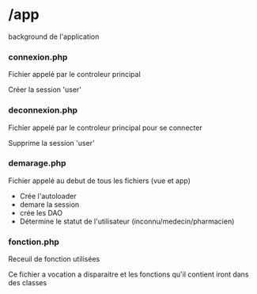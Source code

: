 # /app
background de l'application


### connexion.php
Fichier appelé par le controleur principal

Créer la session 'user' 

### deconnexion.php
Fichier appelé par le controleur principal pour se connecter

Supprime la session 'user'

### demarage.php
Fichier appelé au debut de tous les fichiers (vue et app)

* Crée l'autoloader
* demare la session
* crée les DAO
* Détermine le statut de l'utilisateur (inconnu/medecin/pharmacien)

### fonction.php
Receuil de fonction utilisées

Ce fichier a vocation a disparaitre et les fonctions qu'il contient iront dans des classes
